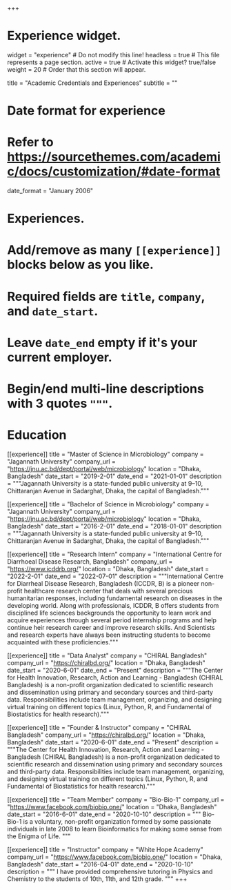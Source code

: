 +++
# Experience widget.
widget = "experience"  # Do not modify this line!
headless = true  # This file represents a page section.
active = true # Activate this widget? true/false
weight = 20  # Order that this section will appear.

title = "Academic Credentials and Experiences"
subtitle = ""

# Date format for experience
#   Refer to https://sourcethemes.com/academic/docs/customization/#date-format
date_format = "January 2006"

# Experiences.
#   Add/remove as many `[[experience]]` blocks below as you like.
#   Required fields are `title`, `company`, and `date_start`.
#   Leave `date_end` empty if it's your current employer.
#   Begin/end multi-line descriptions with 3 quotes `"""`.



# Education 
[[experience]]
  title = "Master of Science in Microbiology"
  company = "Jagannath University"
  company_url = "https://jnu.ac.bd/dept/portal/web/microbiology"
  location = "Dhaka, Bangladesh"
  date_start = "2019-2-01"
  date_end = "2021-01-01"
  description = """Jagannath University is a state-funded public university at 9–10, Chittaranjan Avenue in Sadarghat, Dhaka, the capital of Bangladesh."""


[[experience]]
  title = "Bachelor of Science in Microbiology"
  company = "Jagannath University"
  company_url = "https://jnu.ac.bd/dept/portal/web/microbiology"
  location = "Dhaka, Bangladesh"
  date_start = "2016-2-01"
  date_end = "2018-01-01"
  description = """Jagannath University is a state-funded public university at 9–10, Chittaranjan Avenue in Sadarghat, Dhaka, the capital of Bangladesh."""


[[experience]]
  title = "Research Intern"
  company = "International Centre for Diarrhoeal Disease Research, Bangladesh"
  company_url = "https://www.icddrb.org/"
  location = "Dhaka, Bangladesh"
  date_start = "2022-2-01"
  date_end = "2022-07-01"
  description = """International Centre for Diarrheal Disease Research, Bangladesh (ICCDR, B) is a pioneer non-profit healthcare research center that deals with several precious humanitarian responses, including fundamental research on diseases in the developing world. Along with professionals, ICDDR, B offers students from disciplined life sciences backgrounds the opportunity to learn work and acquire experiences through several period internship programs and help continue heir research career and improve research skills. And Scientists and research experts have always been instructing students to become acquainted with these proficiencies."""

[[experience]]
  title = "Data Analyst"
  company = "CHIRAL Bangladesh"
  company_url = "https://chiralbd.org/"
  location = "Dhaka, Bangladesh"
  date_start = "2020-6-01"
  date_end = "Present"
  description = """The Center for Health Innovation, Research, Action and Learning - Bangladesh (CHIRAL Bangladesh) is a non-profit organization dedicated to scientific research and dissemination using primary and secondary sources and third-party data. Responsibilities include team management, organizing, and designing virtual training on different topics (Linux, Python, R, and Fundamental of Biostatistics for health research)."""

[[experience]]
  title = "Founder & Instructor"
  company = "CHIRAL Bangladesh"
  company_url = "https://chiralbd.org/"
  location = "Dhaka, Bangladesh"
  date_start = "2020-6-01"
  date_end = "Present"
  description = """The Center for Health Innovation, Research, Action and Learning - Bangladesh (CHIRAL Bangladesh) is a non-profit organization dedicated to scientific research and dissemination using primary and secondary sources and third-party data. Responsibilities include team management, organizing, and designing virtual training on different topics (Linux, Python, R, and Fundamental of Biostatistics for health research)."""

[[experience]]
  title = "Team Member"
  company = "Bio-Bio-1"
  company_url = "https://www.facebook.com/biobio.one/"
  location = "Dhaka, Bangladesh"
  date_start = "2016-6-01"
  date_end = "2020-10-10"
  description = """
    Bio-Bio-1 is a voluntary, non-profit organization formed by some passionate individuals in late 2008 to learn Bioinformatics for making some sense from the Enigma of Life.
    """
    
    
[[experience]]
  title = "Instructor"
  company = "White Hope Academy"
  company_url = "https://www.facebook.com/biobio.one/"
  location = "Dhaka, Bangladesh"
  date_start = "2016-04-01"
  date_end = "2020-10-10"
  description = """
    I have provided comprehensive tutoring in Physics and Chemistry to the students of 10th, 11th, and 12th grade.
    """
+++
